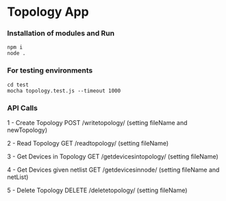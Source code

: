 # Topology App

### Installation of modules and Run
```
npm i
node .
```


### For testing environments
```
cd test
mocha topology.test.js --timeout 1000
```

### API Calls
1 - Create Topology POST /writetopology/ (setting fileName and newTopology)

2 - Read Topology GET /readtopology/ (setting fileName)

3 - Get Devices in Topology GET /getdevicesintopology/ (setting fileName)

4 - Get Devices given netlist GET /getdevicesinnode/ (setting fileName and netList)

5 - Delete Topology DELETE /deletetopology/ (setting fileName)
